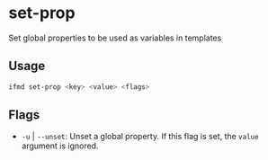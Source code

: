 # set-prop

Set global properties to be used as variables in templates

## Usage

```bash
ifmd set-prop <key> <value> <flags>
```

## Flags

* `-u` | `--unset`: Unset a global property. If this flag is set, the `value` argument is ignored.

